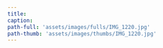 ```yaml
---
title:
caption:
path-full: 'assets/images/fulls/IMG_1220.jpg'
path-thumb: 'assets/images/thumbs/IMG_1220.jpg'
---
```

